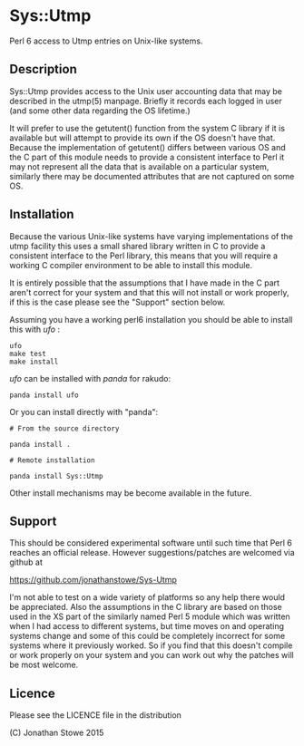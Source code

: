 # Sys::Utmp

Perl 6 access to Utmp entries on Unix-like systems.

## Description

Sys::Utmp provides access to the Unix user accounting data that may be
described in the utmp(5) manpage.  Briefly it records each logged in
user (and some other data regarding the OS lifetime.)

It will prefer to use the getutent() function from the system C library
if it is available but will attempt to provide its own if the OS doesn't
have that. Because the implementation of getutent() differs between
various OS and the C part of this module needs to provide a consistent
interface to Perl it may not represent all the data that is available on
a particular system, similarly there may be documented attributes that
are not captured on some OS.

## Installation

Because the various Unix-like systems have varying implementations of the
utmp facility this uses a small shared library written in C to provide a
consistent interface to the Perl library, this means that you will require
a working C compiler environment to be able to install this module.

It is entirely possible that the assumptions that I have made in the C
part aren't correct for your system and that this will not install or
work properly, if this is the case please see the "Support" section below.

Assuming you have a working perl6 installation you should be able to
install this with *ufo* :

    ufo
    make test
    make install

*ufo* can be installed with *panda* for rakudo:

    panda install ufo

Or you can install directly with "panda":

    # From the source directory
   
    panda install .

    # Remote installation

    panda install Sys::Utmp

Other install mechanisms may be become available in the future.

## Support

This should be considered experimental software until such time that
Perl 6 reaches an official release.  However suggestions/patches are
welcomed via github at

   https://github.com/jonathanstowe/Sys-Utmp

I'm not able to test on a wide variety of platforms so any help there would be 
appreciated. Also the assumptions in the C library are based on those used
in the XS part of the similarly named Perl 5 module which was written when
I had access to different systems, but time moves on and operating systems
change and some of this could be completely incorrect for some systems where
it previously worked.  So if you find that this doesn't compile or work
properly on your system and you can work out why the patches will be most
welcome.

## Licence

Please see the LICENCE file in the distribution

(C) Jonathan Stowe 2015

